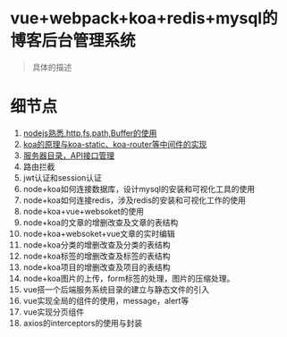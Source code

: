 # vue+webpack+koa+redis+mysql的博客后台管理系统
> 具体的描述
# 细节点
1. [nodejs熟悉,http,fs,path,Buffer的使用](https://github.com/dirkhe1051931999/hjBlog/blob/master/blog-management/lessons/01.md)
2. [koa的原理与koa-static、koa-router等中间件的实现](https://github.com/dirkhe1051931999/hjBlog/blob/master/blog-management/lessons/02.md)
2. [服务器目录，API接口管理](https://github.com/dirkhe1051931999/hjBlog/blob/master/blog-management/lessons/03.md)
3. 路由拦截
4. jwt认证和session认证
5. node+koa如何连接数据库，设计mysql的安装和可视化工具的使用
6. node+koa如何连接redis，涉及redis的安装和可视化工作的使用
7. node+koa+vue+websoket的使用
8. node+koa的文章的增删改查及文章的表结构
9. node+koa+websoket+vue文章的实时编辑
10. node+koa分类的增删改查及分类的表结构
11. node+koa标签的增删改查及标签的表结构
12. node+koa项目的增删改查及项目的表结构
13. node+koa图片的上传，form标签的处理，图片的压缩处理。
14. vue搭一个后端服务系统目录的建立与静态文件的引入
15. vue实现全局的组件的使用，message，alert等
16. vue实现分页组件
17. axios的interceptors的使用与封装
